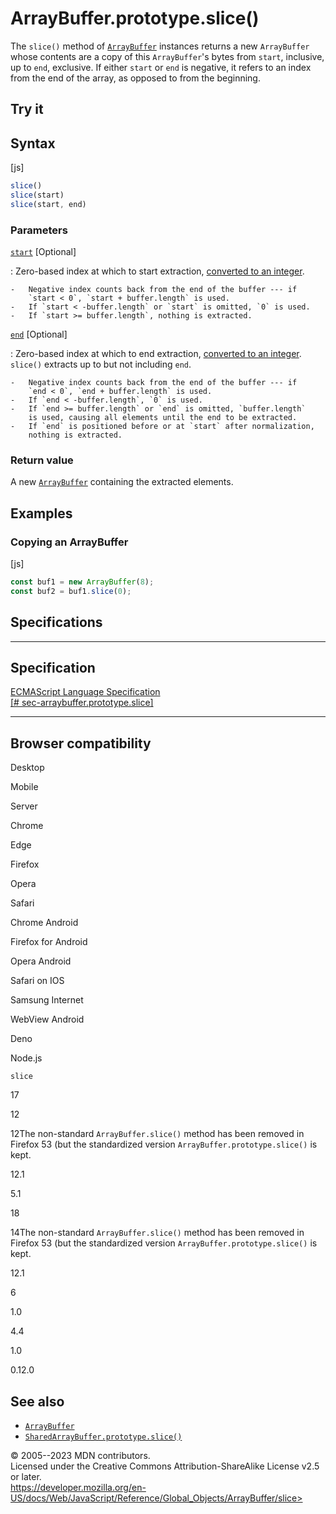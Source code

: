 ArrayBuffer.prototype.slice()
=============================


The `slice()` method of [`ArrayBuffer`](../arraybuffer) instances
returns a new `ArrayBuffer` whose contents are a copy of this
`ArrayBuffer`\'s bytes from `start`, inclusive, up to `end`, exclusive.
If either `start` or `end` is negative, it refers to an index from the
end of the array, as opposed to from the beginning.



Try it 
------






Syntax
------




[js]


```js
slice()
slice(start)
slice(start, end)
```





### Parameters



[`start`](#start) [Optional]

:   Zero-based index at which to start extraction, [converted to an
    integer](../number#integer_conversion).

    -   Negative index counts back from the end of the buffer --- if
        `start < 0`, `start + buffer.length` is used.
    -   If `start < -buffer.length` or `start` is omitted, `0` is used.
    -   If `start >= buffer.length`, nothing is extracted.

[`end`](#end) [Optional]

:   Zero-based index at which to end extraction, [converted to an
    integer](../number#integer_conversion). `slice()` extracts up to but
    not including `end`.

    -   Negative index counts back from the end of the buffer --- if
        `end < 0`, `end + buffer.length` is used.
    -   If `end < -buffer.length`, `0` is used.
    -   If `end >= buffer.length` or `end` is omitted, `buffer.length`
        is used, causing all elements until the end to be extracted.
    -   If `end` is positioned before or at `start` after normalization,
        nothing is extracted.




### Return value 


A new [`ArrayBuffer`](../arraybuffer) containing the extracted elements.




Examples
--------



### Copying an ArrayBuffer 




[js]


```js
const buf1 = new ArrayBuffer(8);
const buf2 = buf1.slice(0);
```




Specifications
--------------


  -----------------------------------------------------------------------------------------------------------------------------------
  Specification
  -----------------------------------------------------------------------------------------------------------------------------------
  [ECMAScript Language Specification\
  [\#
  sec-arraybuffer.prototype.slice]](https://tc39.es/ecma262/multipage/structured-data.html#sec-arraybuffer.prototype.slice)

  -----------------------------------------------------------------------------------------------------------------------------------


Browser compatibility 
---------------------




Desktop

Mobile

Server

Chrome

Edge

Firefox

Opera

Safari

Chrome Android

Firefox for Android

Opera Android

Safari on IOS

Samsung Internet

WebView Android

Deno

Node.js

`slice`

17

12

12The non-standard `ArrayBuffer.slice()` method has been removed in
Firefox 53 (but the standardized version `ArrayBuffer.prototype.slice()`
is kept.

12.1

5.1

18

14The non-standard `ArrayBuffer.slice()` method has been removed in
Firefox 53 (but the standardized version `ArrayBuffer.prototype.slice()`
is kept.

12.1

6

1.0

4.4

1.0

0.12.0


See also 
--------


-   [`ArrayBuffer`](../arraybuffer)
-   [`SharedArrayBuffer.prototype.slice()`](../sharedarraybuffer/slice)




© 2005--2023 MDN contributors.\
Licensed under the Creative Commons Attribution-ShareAlike License v2.5
or later.\
https://developer.mozilla.org/en-US/docs/Web/JavaScript/Reference/Global_Objects/ArrayBuffer/slice>

